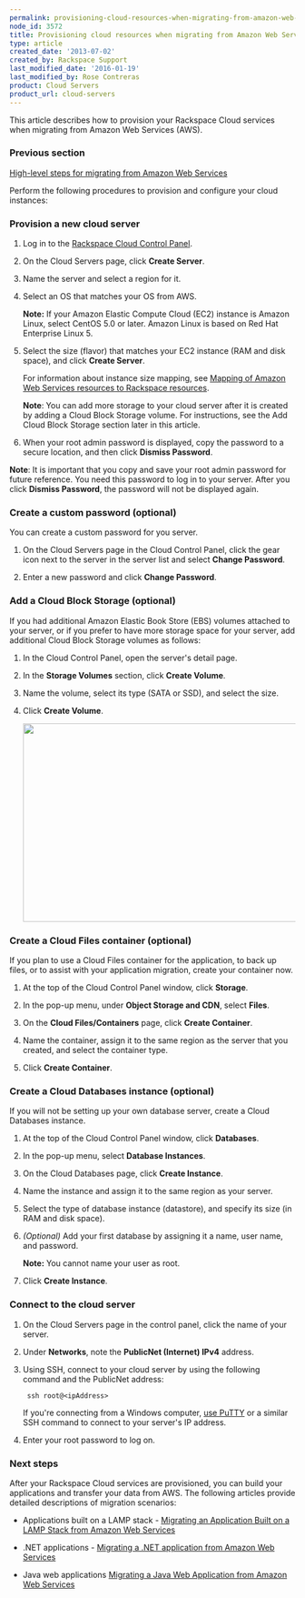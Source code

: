 ```yaml
---
permalink: provisioning-cloud-resources-when-migrating-from-amazon-web-services/
node_id: 3572
title: Provisioning cloud resources when migrating from Amazon Web Services
type: article
created_date: '2013-07-02'
created_by: Rackspace Support
last_modified_date: '2016-01-19'
last_modified_by: Rose Contreras
product: Cloud Servers
product_url: cloud-servers
---
```


This article describes how to provision your Rackspace Cloud services when migrating from Amazon Web Services (AWS).

### Previous section
[High-level steps for migrating from Amazon Web Services](/how-to/high-level-steps-for-migrating-from-amazon-web-services)

Perform the following procedures to provision and configure your cloud instances:

### Provision a new cloud server

1. Log in to the [Rackspace Cloud Control Panel](https://mycloud.rackspace.com).

2. On the Cloud Servers page, click **Create Server**.

3. Name the server and select a region for it.

4. Select an OS that matches your OS from AWS.

    **Note:** If your Amazon Elastic Compute Cloud (EC2) instance is Amazon Linux, select CentOS 5.0 or later. Amazon Linux is based on Red Hat Enterprise Linux 5.

5. Select the size (flavor) that matches your EC2 instance (RAM and disk space), and click **Create Server**.

   For information about instance size mapping, see [Mapping of Amazon Web Services resources to Rackspace resources](/how-to/mapping-of-amazon-web-services-resources-to-rackspace-resources).

	**Note**: You can add more storage to your cloud server after it is created by adding a Cloud Block Storage volume. For instructions, see the Add Cloud Block Storage section later in this article.

6. When your root admin password is displayed, copy the password to a secure location, and then click **Dismiss Password**.

  **Note**: It is important that you copy and save your root admin password for future reference. You need this password to log in to your server. After you click **Dismiss Password**, the password will not be displayed again.

### Create a custom password (optional)

You can create a custom password for you server.

1. On the Cloud Servers page in the Cloud Control Panel, click the gear icon next to the server in the server list and select **Change Password**.

2. Enter a new password and click **Change Password**.

### Add a Cloud Block Storage (optional)

If you had additional Amazon Elastic Book Store (EBS) volumes attached to your server, or if you prefer to have more storage space for your server, add additional Cloud Block Storage volumes as follows:

1. In the Cloud Control Panel, open the server's detail page.

2. In the **Storage Volumes** section, click **Create Volume**.

3. Name the volume, select its type (SATA or SSD), and select the size.

4. Click **Create Volume**.

    <img alt="" height="349" src="https://8026b2e3760e2433679c-fffceaebb8c6ee053c935e8915a3fbe7.ssl.cf2.rackcdn.com/field/image/Step%201-3.png" width="543" />

### Create a Cloud Files container (optional)

If you plan to use a Cloud Files container for the application, to back up files, or to assist with your application migration, create your container now.

1. At the top of the Cloud Control Panel window, click **Storage**.

2. In the pop-up menu, under **Object Storage and CDN**, select **Files**.

3. On the **Cloud Files/Containers** page, click **Create Container**.

4. Name the container, assign it to the same region as the server that you created, and select the container type.

5. Click **Create Container**.

### Create a Cloud Databases instance (optional)

If you will not be setting up your own database server, create a Cloud Databases instance.

1. At the top of the Cloud Control Panel window, click **Databases**.

2. In the pop-up menu, select **Database Instances**.

3. On the Cloud Databases page, click **Create Instance**.

4. Name the instance and assign it to the same region as your server.

5. Select the type of database instance (datastore), and specify its size (in RAM and disk space).

6. *(Optional)* Add your first database by assigning it a name, user name, and password.

   **Note:** You cannot name your user as root.

7. Click **Create Instance**.

### Connect to the cloud server

1. On the Cloud Servers page in the control panel, click the name of your server.

2. Under **Networks**, note the <strong>PublicNet (Internet) IPv4</strong> address.

3. Using SSH, connect to your cloud server by using the following command and the PublicNet address:

        ssh root@<ipAddress>

    If you're connecting from a Windows computer, [use PuTTY](/how-to/connecting-to-linux-from-windows-by-using-putty) or a similar SSH command to connect to your server's IP address.

4. Enter your root password to log on.

### Next steps

After your Rackspace Cloud services are provisioned, you can build your applications and transfer your data from AWS. The following articles provide detailed descriptions of migration scenarios:

- Applications built on a LAMP stack - [Migrating an Application Built on a LAMP Stack from Amazon Web Services](/how-to/migrating-an-application-built-on-a-lamp-stack-from-amazon-web-services)

- .NET applications - [Migrating a .NET application from Amazon Web Services](/how-to/migrating-a-net-application-from-amazon-web-services)

- Java web applications [Migrating a Java Web Application from Amazon Web Services](/how-to/migrating-a-java-web-application-from-amazon-web-services)
